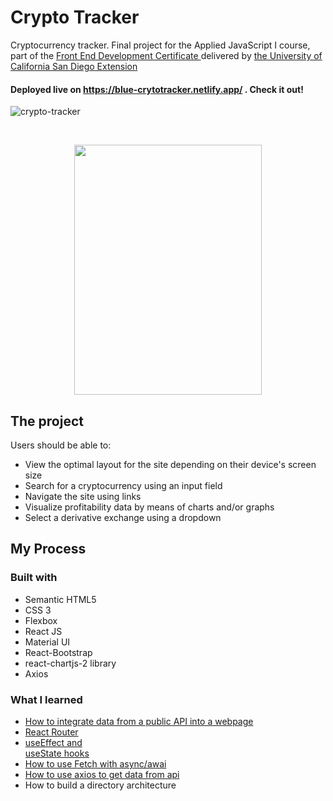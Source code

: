 # Crypto Tracker

Cryptocurrency tracker. Final project for the Applied JavaScript I course, part of the <a href="https://extension.ucsd.edu/courses-and-programs/front-end-development"> Front End Development Certificate </a> delivered by <a href="https://ucsd.edu/"> the University of California San Diego Extension </a>

#### Deployed live on <a href="https://blue-crytotracker.netlify.app/"> https://blue-crytotracker.netlify.app/</a> . Check it out!
![crypto-tracker](https://user-images.githubusercontent.com/84801660/145076074-e79f6136-6c6d-4f7e-a377-c4473335e71f.JPG)

<br />
<p align="center">
  <img src="https://user-images.githubusercontent.com/84801660/145076168-4c9e7126-d305-417b-b73d-0fbcc4e1724e.JPG" width="300" height="400">
</p>

## The project 

Users should be able to:

- View the optimal layout for the site depending on their device's screen size
- Search for a cryptocurrency using an input field
- Navigate the site using links
- Visualize profitability data by means of charts and/or graphs
- Select a derivative exchange using a dropdown

## My Process

### Built with
- Semantic HTML5
- CSS 3
- Flexbox
- React JS
- Material UI
- React-Bootstrap
- react-chartjs-2 library
- Axios

### What I learned
-  <a href="https://github.com/JimeBlue/crypto-tracker/blob/bba43c607df1ac66b838384737a5531b94259d46/src/components/Home.js#L14"> How to integrate data from a public API into a webpage </a>
- <a href="https://github.com/JimeBlue/crypto-tracker/blob/bba43c607df1ac66b838384737a5531b94259d46/src/App.js#L11-L20"> React Router </a>
- <a href="https://github.com/JimeBlue/crypto-tracker/blob/bba43c607df1ac66b838384737a5531b94259d46/src/components/DerivativeExchanges.js#L40-L46"> useEffect and </a> <br /> <a href="https://github.com/JimeBlue/crypto-tracker/blob/bba43c607df1ac66b838384737a5531b94259d46/src/components/DerivativeExchanges.js#L18"> useState hooks  </a>
-  <a href="https://github.com/JimeBlue/crypto-tracker/blob/bba43c607df1ac66b838384737a5531b94259d46/src/components/DerivativeExchanges.js#L22-L38"> How to use Fetch with async/awai </a>
-  <a href="https://github.com/JimeBlue/crypto-tracker/blob/bba43c607df1ac66b838384737a5531b94259d46/src/components/Home.js#L11-L20"> How to use axios to get data from api </a>
- How to build a directory architecture 



